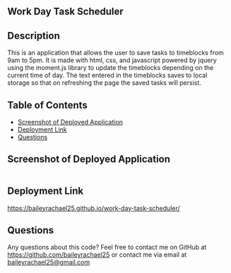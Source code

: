## Work Day Task Scheduler

## Description
This is an application that allows the user to save tasks to timeblocks from 9am to 5pm. It is made with html, css, and javascript powered by jquery using the moment.js library to update the timeblocks depending on the current time of day.
The text entered in the timeblocks saves to local storage so that on refreshing the page the saved tasks will persist.

## Table of Contents
- [Screenshot of Deployed Application](#deployed)
- [Deployment Link](#deployment)
- [Questions](#questions)


## Screenshot of Deployed Application
<img src="">

## Deployment Link
https://baileyrachael25.github.io/work-day-task-scheduler/

## Questions
Any questions about this code? Feel free to contact me on GitHub at https://github.com/baileyrachael25 or contact me via email at baileyrachael25@gmail.com
